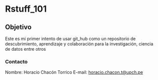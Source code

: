 # Rstuff_101

## Objetivo
Este es mi primer intento de usar git_hub como un repositorio de descubrimiento, aprendizaje y colaboración para la investigación, ciencia de datos entre otros

### Contacto
Nombre: Horacio Chacón Torrico
E-mail: horacio.chacon.t@upch.pe
